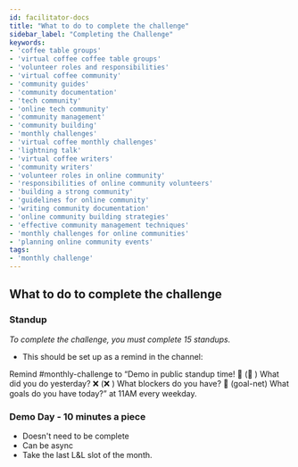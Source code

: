 ```yaml
---
id: facilitator-docs
title: "What to do to complete the challenge"
sidebar_label: "Completing the Challenge"
keywords: 
- 'coffee table groups'
- 'virtual coffee coffee table groups'
- 'volunteer roles and responsibilities'
- 'virtual coffee community'
- 'community guides'
- 'community documentation'
- 'tech community'
- 'online tech community'
- 'community management'
- 'community building'
- 'monthly challenges'
- 'virtual coffee monthly challenges'
- 'lightning talk'
- 'virtual coffee writers'
- 'community writers'
- 'volunteer roles in online community'
- 'responsibilities of online community volunteers'
- 'building a strong community'
- 'guidelines for online community'
- 'writing community documentation'
- 'online community building strategies'
- 'effective community management techniques'
- 'monthly challenges for online communities'
- 'planning online community events'
tags: 
- 'monthly challenge'
---
```


## What to do to complete the challenge

### Standup

_To complete the challenge, you must complete 15 standups._

- This should be set up as a remind in the channel:

Remind #monthly-challenge to “Demo in public standup time!
:calendar: (:calendar: ) What did you do yesterday?
:x: (:x: ) What blockers do you have?
:goal_net: (goal-net) What goals do you have today?” at 11AM every weekday.

### Demo Day - 10 minutes a piece

- Doesn't need to be complete
- Can be async
- Take the last L&L slot of the month.
